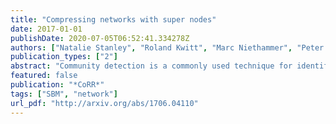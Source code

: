 ```yaml
---
title: "Compressing networks with super nodes"
date: 2017-01-01
publishDate: 2020-07-05T06:52:41.334278Z
authors: ["Natalie Stanley", "Roland Kwitt", "Marc Niethammer", "Peter J. Mucha"]
publication_types: ["2"]
abstract: "Community detection is a commonly used technique for identifying groups in a network based on similarities in connectivity patterns. To facilitate community detection in large networks, we recast the network as a smaller network of ‘super nodes’, where each super node comprises one or more nodes of the original network. We can then use this super node representation as the input into standard community detection algorithms. To define the seeds, or centers, of our super nodes, we apply the ‘CoreHD’ ranking, a technique applied in network dismantling and decycling problems. We test our approach through the analysis of two common methods for community detection: modularity maximization with the Louvain algorithm and maximum likelihood optimization for fitting a stochastic block model. Our results highlight that applying community detection to the compressed network of super nodes is significantly faster while successfully producing partitions that are more aligned with the local network connectivity and more stable across multiple (stochastic) runs within and between community detection algorithms, yet still overlap well with the results obtained using the full network."
featured: false
publication: "*CoRR*"
tags: ["SBM", "network"]
url_pdf: "http://arxiv.org/abs/1706.04110"
---
```


